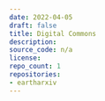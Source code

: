 ```yaml
---
date: 2022-04-05
draft: false
title: Digital Commons
description:
source_code: n/a
license:
repo_count: 1
repositories:
- eartharxiv
---
```



